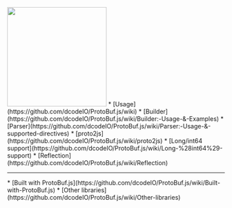 <img src="https://raw.github.com/dcodeIO/ProtoBuf.js/master/ProtoBuf.png" width="230">
* [Usage](https://github.com/dcodeIO/ProtoBuf.js/wiki)
* [Builder](https://github.com/dcodeIO/ProtoBuf.js/wiki/Builder:-Usage-&-Examples)
* [Parser](https://github.com/dcodeIO/ProtoBuf.js/wiki/Parser:-Usage-&-supported-directives)
* [proto2js](https://github.com/dcodeIO/ProtoBuf.js/wiki/proto2js)
* [Long/int64 support](https://github.com/dcodeIO/ProtoBuf.js/wiki/Long-%28int64%29-support)
* [Reflection](https://github.com/dcodeIO/ProtoBuf.js/wiki/Reflection)
<hr />
* [Built with ProtoBuf.js](https://github.com/dcodeIO/ProtoBuf.js/wiki/Built-with-ProtoBuf.js)
* [Other libraries](https://github.com/dcodeIO/ProtoBuf.js/wiki/Other-libraries)